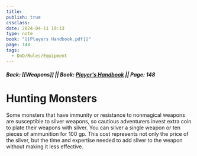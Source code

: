 ```yaml
---
title: 
publish: true
cssclass: 
date: 2024-04-11 19:13
type: note
book: "[[Players Handbook.pdf]]"
page: 148
tags:
  - DnD/Rules/Equipment
---
```

##### Back: [[Weapons]] || Book: [Player's Handbook](https://drive.google.com/drive/folders/1O5bhpYizcIT5xxAoLOuzCRht_PVS7VSG?usp=sharing) || Page: 148
# Hunting Monsters

Some monsters that have immunity or resistance to nonmagical weapons are susceptible to silver weapons, so cautious adventurers invest extra coin to plate their weapons with silver. You can silver a single weapon or ten pieces of ammunition for 100 gp. 
This cost represents not only the price of the silver, but the time and expertise needed to add sliver to the weapon without making it less effective.